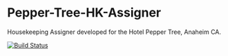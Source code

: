 # Pepper-Tree-HK-Assigner
Housekeeping Assigner developed for the Hotel Pepper Tree, Anaheim CA.

[![Build Status](https://travis-ci.org/andresg8/Pepper-Tree-HK-Assigner.svg?branch=master)](https://travis-ci.org/andresg8/Pepper-Tree-HK-Assigner)

